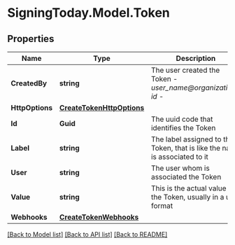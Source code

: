 
# SigningToday.Model.Token

## Properties

Name | Type | Description | Notes
------------ | ------------- | ------------- | -------------
**CreatedBy** | **string** | The user created the Token - _user_name@organization-id_ - | [optional] 
**HttpOptions** | [**CreateTokenHttpOptions**](CreateTokenHttpOptions.md) |  | [optional] 
**Id** | **Guid** | The uuid code that identifies the Token | [optional] 
**Label** | **string** | The label assigned to the Token, that is like the name is associated to it | [optional] 
**User** | **string** | The user whom is associated the Token | [optional] 
**Value** | **string** | This is the actual value of the Token, usually in a uuid format | [optional] 
**Webhooks** | [**CreateTokenWebhooks**](CreateTokenWebhooks.md) |  | [optional] 

[[Back to Model list]](../README.md#documentation-for-models)
[[Back to API list]](../README.md#documentation-for-api-endpoints)
[[Back to README]](../README.md)

